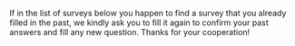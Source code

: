 If in the list of surveys below you happen to find a survey that you already filled in the past, we kindly ask you to fill it again to confirm your past answers and fill any new question. Thanks for your cooperation!